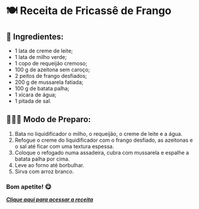 # 🍽 Receita de Fricassê de Frango

## 🧅 Ingredientes:
 -  1 lata de creme de leite;
-   1 lata de milho verde;
-   1 copo de requeijão cremoso;
-   100 g de azeitona sem caroço;
-   2 peitos de frango desfiados;
-   200 g de mussarela fatiada;
-   100 g de batata palha;
-   1 xícara de água;
-   1 pitada de sal.

## 👨🏼‍🍳 Modo de Preparo:

1.  Bata no liquidificador o milho, o requeijão, o creme de leite e a água.
2. Refogue o creme do liquidificador com o frango desfiado, as azeitonas e o sal até ficar com uma textura espessa.
3. Coloque o refogado numa assadeira, cubra com mussarela e espalhe a batata palha por cima.
4. Leve ao forno até borbulhar.
5.  Sirva com arroz branco.

### Bom apetite! :yum:

[_**Clique aqui para acessar a receita**_](https://www.tudogostoso.com.br/receita/10254-fricasse-de-frango.html)

